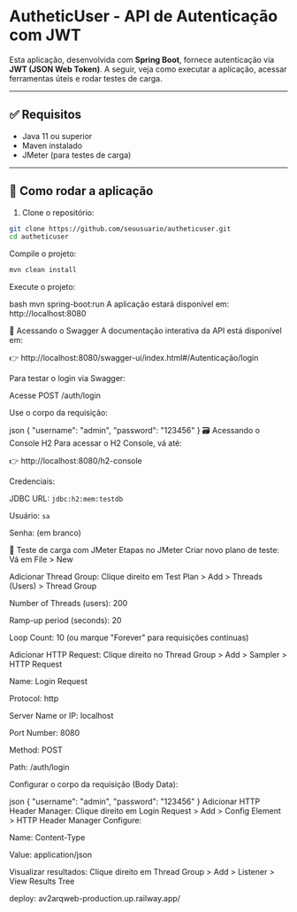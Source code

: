 # AutheticUser - API de Autenticação com JWT

Esta aplicação, desenvolvida com **Spring Boot**, fornece autenticação via **JWT (JSON Web Token)**. A seguir, veja como executar a aplicação, acessar ferramentas úteis e rodar testes de carga.

---

## ✅ Requisitos

- Java 11 ou superior
- Maven instalado
- JMeter (para testes de carga)

---

## 🚀 Como rodar a aplicação

1. Clone o repositório:

```bash
git clone https://github.com/seuusuario/autheticuser.git
cd autheticuser
```
Compile o projeto:
```bash
mvn clean install
```
Execute o projeto:

bash
mvn spring-boot:run
A aplicação estará disponível em: http://localhost:8080

📄 Acessando o Swagger
A documentação interativa da API está disponível em:

👉 http://localhost:8080/swagger-ui/index.html#/Autenticação/login

Para testar o login via Swagger:

Acesse POST /auth/login

Use o corpo da requisição:

json
{
  "username": "admin",
  "password": "123456"
}
🗃️ Acessando o Console H2
Para acessar o H2 Console, vá até:

👉 http://localhost:8080/h2-console

Credenciais:

JDBC URL: `jdbc:h2:mem:testdb`

Usuário: `sa`

Senha: (em branco)

🧪 Teste de carga com JMeter
Etapas no JMeter
Criar novo plano de teste: Vá em File > New

Adicionar Thread Group: Clique direito em Test Plan > Add > Threads (Users) > Thread Group

Number of Threads (users): 200

Ramp-up period (seconds): 20

Loop Count: 10 (ou marque "Forever" para requisições contínuas)

Adicionar HTTP Request: Clique direito no Thread Group > Add > Sampler > HTTP Request

Name: Login Request

Protocol: http

Server Name or IP: localhost

Port Number: 8080

Method: POST

Path: /auth/login

Configurar o corpo da requisição (Body Data):

json
{
  "username": "admin",
  "password": "123456"
}
Adicionar HTTP Header Manager: Clique direito em Login Request > Add > Config Element > HTTP Header Manager Configure:

Name: Content-Type

Value: application/json

Visualizar resultados: Clique direito em Thread Group > Add > Listener > View Results Tree

deploy: av2arqweb-production.up.railway.app/
